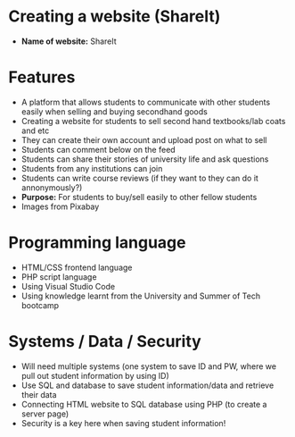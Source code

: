 # Creating a website (ShareIt)
- **Name of website:** ShareIt

# Features 
- A platform that allows students to communicate with other students easily when selling and buying secondhand goods
- Creating a website for students to sell second hand textbooks/lab coats and etc
- They can create their own account and upload post on what to sell
- Students can comment below on the feed
- Students can share their stories of university life and ask questions
- Students from any institutions can join
- Students can write course reviews (if they want to they can do it annonymously?)
- **Purpose:** For students to buy/sell easily to other fellow students
- Images from Pixabay


# Programming language
- HTML/CSS frontend language
- PHP script language
- Using Visual Studio Code
- Using knowledge learnt from the University and Summer of Tech bootcamp


# Systems / Data / Security
- Will need multiple systems (one system to save ID and PW, where we pull out student information by using ID)
- Use SQL and database to save student information/data and retrieve their data 
- Connecting HTML website to SQL database using PHP (to create a server page)
- Security is a key here when saving student information!

